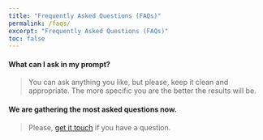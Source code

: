 ```yaml
---
title: "Frequently Asked Questions (FAQs)"
permalink: /faqs/
excerpt: "Frequently Asked Questions (FAQs)"
toc: false
---
```


#### What can I ask in my prompt?
> You can ask anything you like, but please, keep it clean and appropriate. The more specific you are the better the results will be.

#### We are gathering the most asked questions now.
> Please, [get it touch](https://chatgpt.dustyroom.com/contact-details/) if you have a question.
